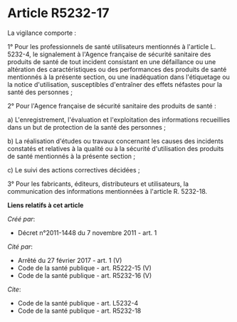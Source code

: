 # Article R5232-17

La vigilance comporte : 

1° Pour les professionnels de santé utilisateurs mentionnés à l'article L. 5232-4, le signalement à l'Agence française de
sécurité sanitaire des produits de santé de tout incident consistant en une défaillance ou une altération des
caractéristiques ou des performances des produits de santé mentionnés à la présente section, ou une inadéquation dans
l'étiquetage ou la notice d'utilisation, susceptibles d'entraîner des effets néfastes pour la santé des personnes ; 

2° Pour l'Agence française de sécurité sanitaire des produits de santé : 

a) L'enregistrement, l'évaluation et l'exploitation des informations recueillies dans un but de protection de la santé des
personnes ; 

b) La réalisation d'études ou travaux concernant les causes des incidents constatés et relatives à la qualité ou à la
sécurité d'utilisation des produits de santé mentionnés à la présente section ; 

c) Le suivi des actions correctives décidées ; 

3° Pour les fabricants, éditeurs, distributeurs et utilisateurs, la communication des informations mentionnées à l'article R.
5232-18.

**Liens relatifs à cet article**

_Créé par_:

  - Décret n°2011-1448 du 7 novembre 2011 - art. 1

_Cité par_:

  - Arrêté du 27 février 2017 - art. 1 (V)
  - Code de la santé publique - art. R5222-15 (V)
  - Code de la santé publique - art. R5232-16 (V)

_Cite_:

  - Code de la santé publique - art. L5232-4
  - Code de la santé publique - art. R5232-18
